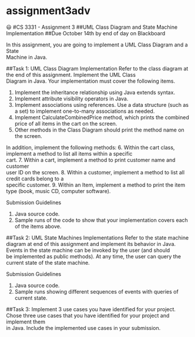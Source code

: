 # assignment3adv

:smiley:
#CS	3331 - Assignment	3
##UML	Class	Diagram	and	State	Machine	Implementation
##Due	October	14th by	end	of	day on	Blackboard

In	this	assignment,	you	are	going	to	implement	a	UML	Class	Diagram	and a	State	
Machine	in	Java.

##Task	1:	UML	Class	Diagram	Implementation
Refer	to	the	class	diagram	at	the	end	of	this	assignment.	Implement	the	UML	Class	
Diagram	in	Java.	Your	implementation	must	cover	the	following	items.
1. Implement	the	inheritance	relationship	using	Java	extends syntax.
2. Implement attribute	visibility	operators in	Java.
3. Implement	associations	using	references.	Use	a	data	structure	(such	as	a	set)
to	implement	one-to-many	associations	as	needed.
4. Implement	CalculateCombinedPrice method,	which	prints	the	
combined	price	of	all	items	in	the	cart	on	the	screen.
5. Other	methods	in	the	Class	Diagram	should	print	the	method	name	on	the	
screen.

In	addition,	implement	the	following	methods:
6. Within	the	cart	class,	implement	a	method	to	list	all	items	within	a	specific	
cart.
7. Within	a	cart,	implement	a	method	to	print	customer	name	and	customer	
user	ID	on	the	screen.
8. Within	a	customer,	implement	a	method	to	list	all	credit	cards	belong	to	a	
specific	customer.
9. Within	an	Item,	implement a	method	to	print	the	item	type	(book,	music	CD,	
computer	software).

Submission	Guidelines
1. Java	source	code.
2. Sample	runs	of	the	code	to	show that	your	implementation	covers	each	of	the	
items	above.


##Task	2:	UML	State	Machines	Implementations
Refer	to	the	state	machine	diagram	at	end	of	this	assignment	and	implement	its	
behavior	in	Java.	Events	in	the	state	machine	can	be	invoked	by	the	user (and	should	
be	implemented	as	public	methods).	At	any	time,	the	user	can	query	the	current	
state	of	the	state	machine.

Submission	Guidelines
1. Java	source	code.
2. Sample	runs	showing	different	sequences	of	events	with	queries	of	current	
state.


##Task	3:	Implement	3	use	cases	you	have	identified for	your	project.
Chose	three	use	cases	that	you	have	identified	for	your	project	and	implement	them	
in	Java. Include	the	implemented	use	cases	in	your	submission.

